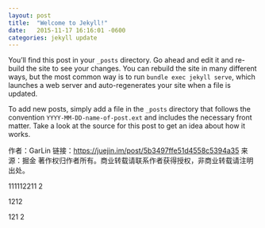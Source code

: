 ```yaml
---
layout: post
title:  "Welcome to Jekyll!"
date:   2015-11-17 16:16:01 -0600
categories: jekyll update
---
```


You’ll find this post in your `_posts` directory. Go ahead and edit it and re-build the site to see your changes. You can rebuild the site in many different ways, but the most common way is to run `bundle exec jekyll serve`, which launches a web server and auto-regenerates your site when a file is updated.

To add new posts, simply add a file in the `_posts` directory that follows the convention `YYYY-MM-DD-name-of-post.ext` and includes the necessary front matter. Take a look at the source for this post to get an idea about how it works.

作者：GarLin
链接：https://juejin.im/post/5b3497ffe51d4558c5394a35
来源：掘金
著作权归作者所有。商业转载请联系作者获得授权，非商业转载请注明出处。

111112211
2

1212



121
2